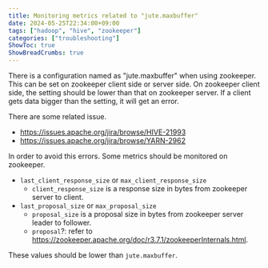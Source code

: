 ```yaml
---
title: Monitoring metrics related to "jute.maxbuffer"
date: 2024-05-25T22:34:00+09:00
tags: ["hadoop", "hive", "zookeeper"]
categories: ["troubleshooting"]
ShowToc: true
ShowBreadCrumbs: true
---
```



There is a configuration named as "jute.maxbuffer" when using zookeeper. This can be set on zookeeper client side or server side. On zookeeper client side, the setting should be lower than that on zookeeper server.
If a client gets data bigger than the setting, it will get an error.

There are some related issue.

- https://issues.apache.org/jira/browse/HIVE-21993
- https://issues.apache.org/jira/browse/YARN-2962



In order to avoid this errors. Some metrics should be monitored on zookeeper.

- `last_client_response_size` or `max_client_response_size`
    - `client_response_size` is a response size in bytes from zookeeper server to client.
- `last_proposal_size` or `max_proposal_size`
    - `proposal_size` is a proposal size in bytes from zookeeper server leader to follower.
    - `proposal`?: refer to https://zookeeper.apache.org/doc/r3.7.1/zookeeperInternals.html.

These values should be lower than `jute.maxbuffer`.
